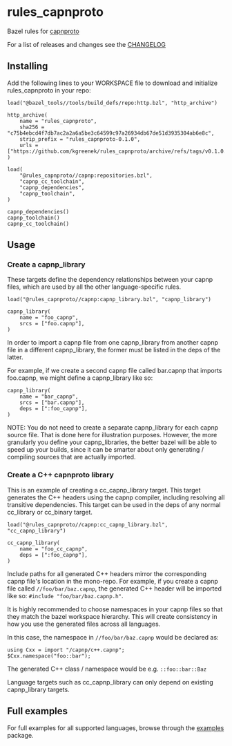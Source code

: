 # rules_capnproto

Bazel rules for [capnproto](https://capnproto.org/)

For a list of releases and changes see the [CHANGELOG](CHANGELOG.md)

## Installing

Add the following lines to your WORKSPACE file to download and initialize rules_capnproto in your repo:

```bzl
load("@bazel_tools//tools/build_defs/repo:http.bzl", "http_archive")

http_archive(
    name = "rules_capnproto",
    sha256 = "c75b4ebcd4f7db7ac2a2a6a5be3c64599c97a26934db67de51d3935304ab6e8c",
    strip_prefix = "rules_capnproto-0.1.0",
    urls = ["https://github.com/kgreenek/rules_capnproto/archive/refs/tags/v0.1.0.tar.gz"],
)

load(
    "@rules_capnproto//capnp:repositories.bzl",
    "capnp_cc_toolchain",
    "capnp_dependencies",
    "capnp_toolchain",
)

capnp_dependencies()
capnp_toolchain()
capnp_cc_toolchain()
```

## Usage

### Create a capnp_library

These targets define the dependency relationships between your capnp files, which are used by all the other language-specific rules.

```bzl
load("@rules_capnproto//capnp:capnp_library.bzl", "capnp_library")

capnp_library(
    name = "foo_capnp",
    srcs = ["foo.capnp"],
)
```

In order to import a capnp file from one capnp_library from another capnp file in a different capnp_library, the former must be listed in the deps of the latter.

For example, if we create a second capnp file called bar.capnp that imports foo.capnp, we might define a capnp_library like so:

```bzl
capnp_library(
    name = "bar_capnp",
    srcs = ["bar.capnp"],
    deps = [":foo_capnp"],
)
```

NOTE: You do not need to create a separate capnp_library for each capnp source file. That is done here for illustration purposes. However, the more granularly you define your capnp_libraries, the better bazel will be able to speed up your builds, since it can be smarter about only generating / compiling sources that are actually imported. 

### Create a C++ capnproto library

This is an example of creating a cc_capnp_library target. This target generates the C++ headers using the capnp compiler, including resolving all transitive dependencies. This target can be used in the deps of any normal cc_library or cc_binary target.

```bzl
load("@rules_capnproto//capnp:cc_capnp_library.bzl", "cc_capnp_library")

cc_capnp_library(
    name = "foo_cc_capnp",
    deps = [":foo_capnp"],
)
```

Include paths for all generated C++ headers mirror the corresponding capnp file's location in the mono-repo. For example, if you create a capnp file called `//foo/bar/baz.capnp`, the generated C++ header will be imported like so: `#include "foo/bar/baz.capnp.h"`.

It is highly recommended to choose namespaces in your capnp files so that they match the bazel workspace hierarchy. This will create consistency in how you use the generated files across all languages.

In this case, the namespace in `//foo/bar/baz.capnp` would be declared as:

```
using Cxx = import "/capnp/c++.capnp";
$Cxx.namespace("foo::bar");
```

The generated C++ class / namespace would be e.g. `::foo::bar::Baz`

Language targets such as cc_capnp_library can only depend on existing capnp_library targets.

## Full examples

For full examples for all supported languages, browse through the [examples](examples) package.

